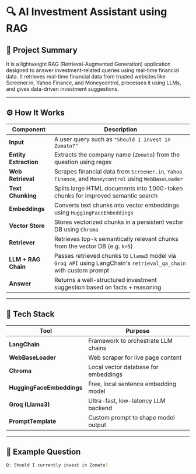 
# 🔍 AI Investment Assistant using RAG

## 📘 Project Summary
It is a lightweight RAG (Retrieval-Augmented Generation) application designed to answer investment-related queries using real-time financial data. It retrieves real-time financial data from trusted websites like Screener.in, Yahoo Finance, and Moneycontrol, processes it using LLMs, and gives data-driven investment suggestions.


---

## ⚙️ How It Works

| Component             | Description                                                                                                      |
|----------------------|------------------------------------------------------------------------------------------------------------------|
| **Input**             | A user query such as `"Should I invest in Zomato?"`                                                              |
| **Entity Extraction** | Extracts the company name (`Zomato`) from the question using regex                                               |
| **Web Retrieval**     | Scrapes financial data from `Screener.in`, `Yahoo Finance`, and `Moneycontrol` using `WebBaseLoader`             |
| **Text Chunking**     | Splits large HTML documents into 1000-token chunks for improved semantic search                                  |
| **Embeddings**        | Converts text chunks into vector embeddings using `HuggingFaceEmbeddings`                                        |
| **Vector Store**      | Stores vectorized chunks in a persistent vector DB using `Chroma`                                                |
| **Retriever**         | Retrieves top-`k` semantically relevant chunks from the vector DB (e.g. `k=5`)                                    |
| **LLM + RAG Chain**   | Passes retrieved chunks to `Llama3` model via `Groq API` using LangChain's `retrieval_qa_chain` with custom prompt |
| **Answer**            | Returns a well-structured investment suggestion based on facts + reasoning                                       |

---

## 🧰 Tech Stack

| Tool                      | Purpose                              |
|---------------------------|--------------------------------------|
| **LangChain**             | Framework to orchestrate LLM chains  |
| **WebBaseLoader**         | Web scraper for live page content    |
| **Chroma**                | Local vector database for embeddings |
| **HuggingFaceEmbeddings** | Free, local sentence embedding model |
| **Groq (Llama3)**         | Ultra-fast, low-latency LLM backend  |
| **PromptTemplate**        | Custom prompt to shape model output  |

---

## 🧠 Example Question

```bash
Q: Should I currently invest in Zomato?
